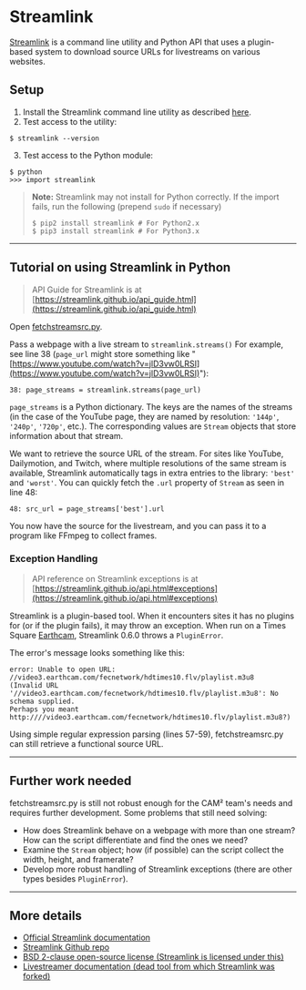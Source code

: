 Streamlink
===================

[Streamlink](https://streamlink.github.io/) is a command line utility and Python API that uses a plugin-based system to download source URLs for livestreams on various websites.


Setup
-------------
1. Install the Streamlink command line utility as described [here](https://streamlink.github.io/install.html).
2. Test access to the utility:
```
$ streamlink --version
```
3. Test access to the Python module:
```
$ python
>>> import streamlink
```
> **Note:**
> Streamlink may not install for Python correctly. If the import fails, run the following (prepend ```sudo``` if necessary)
>```
> $ pip2 install streamlink # For Python2.x
> $ pip3 install streamlink # For Python3.x
>```

----------

Tutorial on using Streamlink in Python
-------------
> API Guide for Streamlink is at [https://streamlink.github.io/api_guide.html](https://streamlink.github.io/api_guide.html)

Open [fetchstreamsrc.py](https://github.com/PurdueCAM2Project/CAM2RetrieveData/blob/master/Retrieval/Code/fetchstreamsrc.py).

Pass a webpage with a live stream to ```streamlink.streams()```
For example, see line 38 (```page_url``` might store something like "[https://www.youtube.com/watch?v=jlD3vw0LRSI](https://www.youtube.com/watch?v=jlD3vw0LRSI)"):
```
38: page_streams = streamlink.streams(page_url)
```

```page_streams``` is a Python dictionary.  The keys are the names of the streams (in the case of the YouTube page, they are named by resolution: ```'144p'```, ```'240p'```, ```'720p'```, etc.).  The corresponding values are ```Stream``` objects that store information about that stream.

We want to retrieve the source URL of the stream.  For sites like YouTube, Dailymotion, and Twitch, where multiple resolutions of the same stream is available, Streamlink automatically tags in extra entries to the library: ```'best'``` and ```'worst'```.  You can quickly fetch the ```.url``` property of ```Stream``` as seen in line 48:
```
48: src_url = page_streams['best'].url
```
You now have the source for the livestream, and you can pass it to a program like FFmpeg to collect frames.

### Exception Handling
> API reference on Streamlink exceptions is at [https://streamlink.github.io/api.html#exceptions](https://streamlink.github.io/api.html#exceptions)

Streamlink is a plugin-based tool. When it encounters sites it has no plugins for (or if the plugin fails), it may throw an exception.  When run on a Times Square [Earthcam](http://www.earthcam.com), Streamlink 0.6.0 throws a ```PluginError```.

The error's message looks something like this:
```
error: Unable to open URL: //video3.earthcam.com/fecnetwork/hdtimes10.flv/playlist.m3u8
(Invalid URL '//video3.earthcam.com/fecnetwork/hdtimes10.flv/playlist.m3u8': No schema supplied.
Perhaps you meant http:////video3.earthcam.com/fecnetwork/hdtimes10.flv/playlist.m3u8?)

```

Using simple regular expression parsing (lines 57-59), fetchstreamsrc.py can still retrieve a functional source URL.

----------

Further work needed
-------------------
fetchstreamsrc.py is still not robust enough for the CAM² team's needs and requires further development.  Some problems that still need solving:
* How does Streamlink behave on a webpage with more than one stream?  How can the script differentiate and find the ones we need?
* Examine the ```Stream``` object; how (if possible) can the script collect the width, height, and framerate?
* Develop more robust handling of Streamlink exceptions (there are other types besides ```PluginError```).

----------

More details
-------------------
* [Official Streamlink documentation](https://streamlink.github.io/)
* [Streamlink Github repo](https://github.com/streamlink/streamlink)
* [BSD 2-clause open-source license (Streamlink is licensed under this)](https://github.com/streamlink/streamlink/blob/master/LICENSE)
* [Livestreamer documentation (dead tool from which Streamlink was forked)](http://docs.livestreamer.io/)